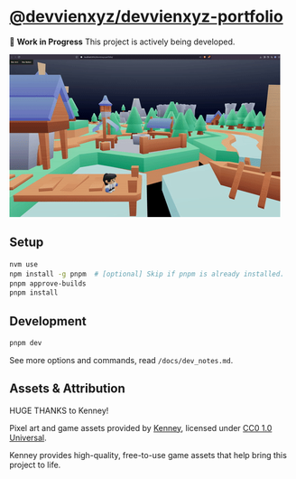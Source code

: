 # [@devvienxyz/devvienxyz-portfolio](https://github.com/devvienxyz/devvienxyz-portfolio)

🚧 **Work in Progress**
This project is actively being developed.

![Short demo](public/demo/output.gif)

## Setup

```bash
nvm use
npm install -g pnpm  # [optional] Skip if pnpm is already installed.
pnpm approve-builds
pnpm install
```

## Development

```bash
pnpm dev
```

See more options and commands, read `/docs/dev_notes.md`.

## Assets & Attribution

HUGE THANKS to Kenney!

Pixel art and game assets provided by [Kenney](https://kenney.nl/assets), licensed under [CC0 1.0 Universal](https://creativecommons.org/publicdomain/zero/1.0/).

Kenney provides high-quality, free-to-use game assets that help bring this project to life.
